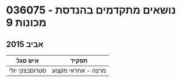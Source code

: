 # 036075 - נושאים מתקדמים בהנדסת מכונות 9

## אביב 2015

| איש סגל | תפקיד |
| ---- | ---- |
| סטרוסבצקי יולי | מרצה - אחראי מקצוע |

